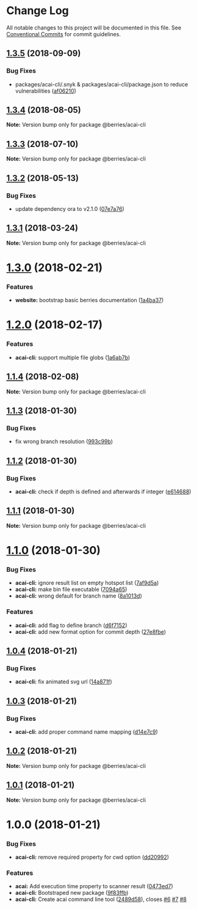 # Change Log

All notable changes to this project will be documented in this file.
See [Conventional Commits](https://conventionalcommits.org) for commit guidelines.

<a name="1.3.5"></a>
## [1.3.5](https://github.com/MartinHelmut/berries/compare/@berries/acai-cli@1.3.4...@berries/acai-cli@1.3.5) (2018-09-09)


### Bug Fixes

* packages/acai-cli/.snyk & packages/acai-cli/package.json to reduce vulnerabilities ([af06210](https://github.com/MartinHelmut/berries/commit/af06210))




<a name="1.3.4"></a>
## [1.3.4](https://github.com/MartinHelmut/berries/compare/@berries/acai-cli@1.3.2...@berries/acai-cli@1.3.4) (2018-08-05)




**Note:** Version bump only for package @berries/acai-cli

<a name="1.3.3"></a>
## [1.3.3](https://github.com/MartinHelmut/berries/compare/@berries/acai-cli@1.3.2...@berries/acai-cli@1.3.3) (2018-07-10)




**Note:** Version bump only for package @berries/acai-cli

<a name="1.3.2"></a>
## [1.3.2](https://github.com/MartinHelmut/berries/compare/@berries/acai-cli@1.3.1...@berries/acai-cli@1.3.2) (2018-05-13)


### Bug Fixes

* update dependency ora to v2.1.0 ([07e7a76](https://github.com/MartinHelmut/berries/commit/07e7a76))




<a name="1.3.1"></a>
## [1.3.1](https://github.com/MartinHelmut/berries/compare/@berries/acai-cli@1.3.0...@berries/acai-cli@1.3.1) (2018-03-24)




**Note:** Version bump only for package @berries/acai-cli

<a name="1.3.0"></a>
# [1.3.0](https://github.com/MartinHelmut/berries/compare/@berries/acai-cli@1.2.0...@berries/acai-cli@1.3.0) (2018-02-21)


### Features

* **website:** bootstrap basic berries documentation ([1a4ba37](https://github.com/MartinHelmut/berries/commit/1a4ba37))




<a name="1.2.0"></a>
# [1.2.0](https://github.com/MartinHelmut/berries/compare/@berries/acai-cli@1.1.4...@berries/acai-cli@1.2.0) (2018-02-17)


### Features

* **acai-cli:** support multiple file globs ([1a6ab7b](https://github.com/MartinHelmut/berries/commit/1a6ab7b))




<a name="1.1.4"></a>
## [1.1.4](https://github.com/MartinHelmut/berries/compare/@berries/acai-cli@1.1.3...@berries/acai-cli@1.1.4) (2018-02-08)




**Note:** Version bump only for package @berries/acai-cli

<a name="1.1.3"></a>
## [1.1.3](https://github.com/MartinHelmut/berries/compare/@berries/acai-cli@1.1.2...@berries/acai-cli@1.1.3) (2018-01-30)


### Bug Fixes

* fix wrong branch resolution ([993c99b](https://github.com/MartinHelmut/berries/commit/993c99b))




<a name="1.1.2"></a>
## [1.1.2](https://github.com/MartinHelmut/berries/compare/@berries/acai-cli@1.1.1...@berries/acai-cli@1.1.2) (2018-01-30)


### Bug Fixes

* **acai-cli:** check if depth is defined and afterwards if integer ([e614688](https://github.com/MartinHelmut/berries/commit/e614688))




<a name="1.1.1"></a>
## [1.1.1](https://github.com/MartinHelmut/berries/compare/@berries/acai-cli@1.1.0...@berries/acai-cli@1.1.1) (2018-01-30)




**Note:** Version bump only for package @berries/acai-cli

<a name="1.1.0"></a>
# [1.1.0](https://github.com/MartinHelmut/berries/compare/@berries/acai-cli@1.0.4...@berries/acai-cli@1.1.0) (2018-01-30)


### Bug Fixes

* **acai-cli:** ignore result list on empty hotspot list ([7af9d5a](https://github.com/MartinHelmut/berries/commit/7af9d5a))
* **acai-cli:** make bin file executable ([7094a65](https://github.com/MartinHelmut/berries/commit/7094a65))
* **acai-cli:** wrong default for branch name ([8a1013d](https://github.com/MartinHelmut/berries/commit/8a1013d))


### Features

* **acai-cli:** add flag to define branch ([d6f7152](https://github.com/MartinHelmut/berries/commit/d6f7152))
* **acai-cli:** add new format option for commit depth ([27e8fbe](https://github.com/MartinHelmut/berries/commit/27e8fbe))




<a name="1.0.4"></a>
## [1.0.4](https://github.com/MartinHelmut/berries/compare/@berries/acai-cli@1.0.3...@berries/acai-cli@1.0.4) (2018-01-21)


### Bug Fixes

* **acai-cli:** fix animated svg url ([14a871f](https://github.com/MartinHelmut/berries/commit/14a871f))




<a name="1.0.3"></a>
## [1.0.3](https://github.com/MartinHelmut/berries/compare/@berries/acai-cli@1.0.2...@berries/acai-cli@1.0.3) (2018-01-21)


### Bug Fixes

* **acai-cli:** add proper command name mapping ([d14e7c9](https://github.com/MartinHelmut/berries/commit/d14e7c9))




<a name="1.0.2"></a>
## [1.0.2](https://github.com/MartinHelmut/berries/compare/@berries/acai-cli@1.0.1...@berries/acai-cli@1.0.2) (2018-01-21)




**Note:** Version bump only for package @berries/acai-cli

<a name="1.0.1"></a>
## [1.0.1](https://github.com/MartinHelmut/berries/compare/@berries/acai-cli@1.0.0...@berries/acai-cli@1.0.1) (2018-01-21)




**Note:** Version bump only for package @berries/acai-cli

<a name="1.0.0"></a>
# 1.0.0 (2018-01-21)


### Bug Fixes

* **acai-cli:** remove required property for cwd option ([dd20992](https://github.com/MartinHelmut/berries/commit/dd20992))


### Features

* **acai:** Add execution time property to scanner result ([0473ed7](https://github.com/MartinHelmut/berries/commit/0473ed7))
* **acai-cli:** Bootstraped new package ([9f83ffb](https://github.com/MartinHelmut/berries/commit/9f83ffb))
* **acai-cli:** Create acai command line tool ([2489d58](https://github.com/MartinHelmut/berries/commit/2489d58)), closes [#6](https://github.com/MartinHelmut/berries/issues/6) [#7](https://github.com/MartinHelmut/berries/issues/7) [#8](https://github.com/MartinHelmut/berries/issues/8)
